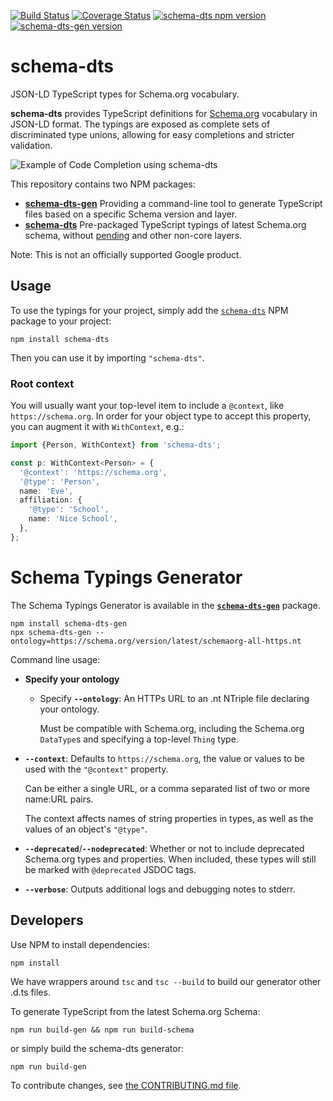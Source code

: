 [![Build Status](https://travis-ci.org/google/schema-dts.svg?branch=main)](https://travis-ci.org/google/schema-dts)
[![Coverage Status](https://coveralls.io/repos/github/google/schema-dts/badge.svg?branch=main)](https://coveralls.io/github/google/schema-dts?branch=main)
[![schema-dts npm version](https://badge.fury.io/js/schema-dts.svg)](https://www.npmjs.com/package/schema-dts)
[![schema-dts-gen version](https://badge.fury.io/js/schema-dts-gen.svg)](https://www.npmjs.com/package/schema-dts-gen)

# schema-dts

JSON-LD TypeScript types for Schema.org vocabulary.

**schema-dts** provides TypeScript definitions for
[Schema.org](https://schema.org/) vocabulary in JSON-LD format. The typings are
exposed as complete sets of discriminated type unions, allowing for easy
completions and stricter validation.

![Example of Code Completion using schema-dts](./example-1.gif)

This repository contains two NPM packages:

- **[schema-dts-gen](https://www.npmjs.com/package/schema-dts-gen)** Providing
  a command-line tool to generate TypeScript files based on a specific Schema
  version and layer.
- **[schema-dts](https://www.npmjs.com/package/schema-dts)** Pre-packaged
  TypeScript typings of latest Schema.org schema, without
  [pending](https://pending.schema.org/) and other non-core layers.

Note: This is not an officially supported Google product.

## Usage

To use the typings for your project, simply add the
[`schema-dts`](https://www.npmjs.com/package/schema-dts) NPM package to your
project:

    npm install schema-dts

Then you can use it by importing `"schema-dts"`.

### Root context

You will usually want your top-level item to include a `@context`, like `https://schema.org`. In order for your object type to accept this property, you can augment it with `WithContext`, e.g.:

```ts
import {Person, WithContext} from 'schema-dts';

const p: WithContext<Person> = {
  '@context': 'https://schema.org',
  '@type': 'Person',
  name: 'Eve',
  affiliation: {
    '@type': 'School',
    name: 'Nice School',
  },
};
```

# Schema Typings Generator

The Schema Typings Generator is available in the
[**`schema-dts-gen`**](https://www.npmjs.com/package/schema-dts-gen) package.

    npm install schema-dts-gen
    npx schema-dts-gen --ontology=https://schema.org/version/latest/schemaorg-all-https.nt

Command line usage:

- **Specify your ontology**

  - Specify **`--ontology`**: An HTTPs URL to an .nt NTriple file declaring your
    ontology.

    Must be compatible with Schema.org, including the Schema.org `DataType`s and
    specifying a top-level `Thing` type.

- **`--context`**: Defaults to `https://schema.org`, the value or values to be
  used with the `"@context"` property.

  Can be either a single URL, or a comma separated list of two or more name:URL
  pairs.

  The context affects names of string properties in types, as well as the values
  of an object's `"@type"`.

- **`--deprecated`**/**`--nodeprecated`**: Whether or not to include deprecated
  Schema.org types and properties. When included, these types will still be
  marked with `@deprecated` JSDOC tags.

- **`--verbose`**: Outputs additional logs and debugging notes to stderr.

## Developers

Use NPM to install dependencies:

    npm install

We have wrappers around `tsc` and `tsc --build` to build our generator other
.d.ts files.

To generate TypeScript from the latest Schema.org Schema:

    npm run build-gen && npm run build-schema

or simply build the schema-dts generator:

    npm run build-gen

To contribute changes, see [the CONTRIBUTING.md file](./CONTRIBUTING.md).
